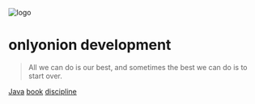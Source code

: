 ![logo](assets/onion.ico)

# onlyonion development

> All we can do is our best, and sometimes the best we can do is to start over.

[Java](10-java/README.md) 
[book](99-book/notes/)
[discipline](99-book/subject/)